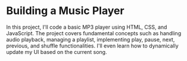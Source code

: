 # Building a Music Player
In this project, I'll code a basic MP3 player using HTML, CSS, and JavaScript. The project covers fundamental concepts such as handling audio playback, managing a playlist, implementing play, pause, next, previous, and shuffle functionalities. I'll even learn how to dynamically update my UI based on the current song.
